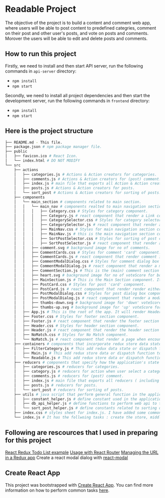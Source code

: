 # Readable Project

The objective of the project is to build a content and comment web app, where users will be able to post content to predefined categries, comment on their post and other user's posts, and vote on posts and comments. Morover the users will be able to edit and delete posts and comments.


## How to run this project

Firstly, we need to install and then start API server, run the following commands in `api-server` directory:

* `npm install`
* `npm start`

Secondly, we need to install all project dependencies and then start the development server, run the following commands in `frontend` directory:

* `npm install`
* `npm start`

## Here is the project structure
```bash
├── README.md - This file.
├── package.json # npm package manager file.
├── public
│   ├── favicon.ico # React Icon.
│   └── index.html # DO NOT MODIFY
└── src
    ├── actions
    │   ├── categories.js # Actions & Action creators for categories.
    │   ├── comments.js # Actions & Action creators for (post) comment.
    │   ├── index.js # main file that exports all Action & Action creators.
    │   ├── posts.js # Actions & Action creators for posts.
    │   └── sort_post # Actions & Action creators for sorting of posts.
    ├── components
    │   └── main_section # components related to main section.
    │   │   └── main_nav # components realted to main navigation section.
    │   │   │   ├── Category.css # Styles for category component.
    │   │   │   ├── Category.js # react component that render a Link component for a category.
    │   │   │   ├── CategorySelector.css # Styles for category selector component.
    │   │   │   ├── CategorySelector.js # react component that render a list of Category components for user to select. This is done by using a container component FilterCategory for the Category component.
    │   │   │   ├── MainNav.css # Styles for main navigation section component.
    │   │   │   ├── MainNav.js # this is the main navigation section componen which, in turn, render both CategorySelector component and SortPostSelector component. 
    │   │   │   ├── SortPostSelector.css # Styles for sorting of post component.
    │   │   │   ├── SortPostSelector.js # react component that render a list of post attributes for user to select to sort post by. 
    │   │   ├── comment.svg # background image for no of comments. 
    │   │   ├── CommentCards.css # Styles for comment 'card' component.
    │   │   ├── CommentCards.js # react component that render comment information.
    │   │   ├── CommentModalDialog.css # Styles for comment dialog box component.
    │   │   ├── CommentModalDialog.js # react component that render a modal dialog box to display comment's information. (for creating/editing/deleting comment operation)
    │   │   ├── CommentSection.js # This is the (main) comment section component which will display a list of comment 'card' for a particular post. It also contain separate CommentModalDialog components for editing and deleting of comment.
    │   │   ├── heart.svg # background image for no of voteScore for both post and comment component. 
    │   │   ├── MainSection.js # This is the Main Section component. It will display the main navigation component as well as the post section. It will contain separate PostModalDialog components for creating, editing and deleting of post. In addition, it will also contain a CommentModalDialog components to create new comment.
    │   │   ├── PostCard.css # Styles for post 'card' component. 
    │   │   ├── PostCard.js # react component that render render either post summary (POST_SUMMARY) or post detail (POST_DETAIL) information.
    │   │   ├── PostModalDialog.css # Styles for post dialog box component.
    │   │   ├── PostModalDialog.js # react component that render a modal dialog box to display post's information. (for creating/editing/deleting post operation)
    │   │   ├── thumbs-down.svg # background image for 'down' voteScore for both post and comment component. 
    │   │   ├── thumbs-up.svg # background image for 'up' voteScore for both post and comment component. 
    │   ├── App.js # This is the root of the app. It will render Header component as well as Footer component. It also setup the routing for MainSection component for the app.
    │   ├── Footer.css # Styles for footer section component.
    │   ├── Footer.js # react component that render the footer section of the main page.
    │   ├── Header.css # Styles for header section component.
    │   ├── Header.js # react component that render the header section of the main page.
    │   ├── NoMatch.css # Styles for No Match component.
    │   └── NoMatch.js # react component that render a page when encounter 404 page in the app.   
    ├── containers # components that incorporate redux store data state and dispatch function with some of the react components.
    │   ├── FilterCategory.js # This add redux data state or dispatch function to Category component. This perform some action when user select a categoryb (in CategorySelector.js)
    │   ├── Main.js # This add redux store data or dispatch function to MainSection component. It's basically perform sort operation on the list of post based on user selection (in SortPostSelector.js) and store the result ina varianble called sorted_posts.
    │   └── Readable.js # This add redux store data or dispatch function to App (root) component. It define most of the redux store state as well as functions required in the whole application.  
    ├── reducers # components that specify how the application's state changes in response to actions sent to the store.
    │   ├── categories.js # reducers for categories.
    │   ├── category.js # reducers for action when user select a category (in CategorySelector.js). It also change for any change in url and update the state of the category based on the change in url.
    │   ├── comments.js # reducers for (post) comment.
    │   ├── index.js # main file that exports all reducers ( including redux router reducer).
    │   ├── posts.js # reducers for posts.
    │   └── sort_post # reducers for sorting of posts.
    ├── utils # java script that perform general function in the application.
    │   ├── constant_helper.js # define constant used in the application.
    │   ├── db_api_helper.js # define functions to perform web api to the backend server.
    │   └── sort_post_helper.js # define constants related to sorting of post.
    ├── index.css # styles sheet for index.js. I have added some common elements style sheet, which is standard throughout the whole project.   
    └── index.js # It has the follwoing tasks : create the store, middleware, as well as synchronize router history with store. And finally it is render the main component to DOM.
```

## Following are rescources that I used in preparing for this project

[React Redux Todo List example](https://redux.js.org/basics/example-todo-list) 
[Usage with React Router](https://redux.js.org/advanced/usage-with-react-router)
[Managing the URL in a Redux app](https://blog.marvelapp.com/managing-the-url-in-a-redux-app/)
Create a react modal dialog with [react-modal](https://github.com/reactjs/react-modal)

## Create React App

This project was bootstrapped with [Create React App](https://github.com/facebookincubator/create-react-app). You can find more information on how to perform common tasks [here](https://github.com/facebookincubator/create-react-app/blob/master/packages/react-scripts/template/README.md).
